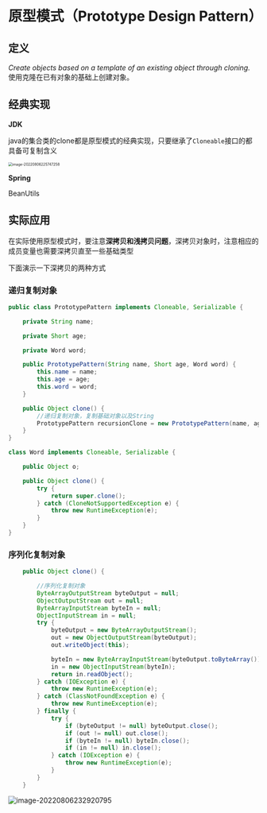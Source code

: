# 原型模式（Prototype Design Pattern）





## 定义

*Create objects based on a template of an existing object through cloning.* 使用克隆在已有对象的基础上创建对象。





## 经典实现

**JDK**

java的集合类的clone都是原型模式的经典实现，只要继承了`Cloneable`接口的都具备可复制含义

<img src="https://typora.xpp011.cn/typora/img/image-20220806225747258.png" alt="image-20220806225747258" style="zoom:50%;" />



**Spring**

BeanUtils





## 实际应用

在实际使用原型模式时，要注意**深拷贝和浅拷贝问题**，深拷贝对象时，注意相应的成员变量也需要深拷贝直至一些基础类型

下面演示一下深拷贝的两种方式



### 递归复制对象

```java
public class PrototypePattern implements Cloneable, Serializable {

    private String name;

    private Short age;

    private Word word;

    public PrototypePattern(String name, Short age, Word word) {
        this.name = name;
        this.age = age;
        this.word = word;
    }

    public Object clone() {
        //递归复制对象，复制基础对象以及String
        PrototypePattern recursionClone = new PrototypePattern(name, age, (Word) word.clone());
    }
}

class Word implements Cloneable, Serializable {

    public Object o;

    public Object clone() {
        try {
            return super.clone();
        } catch (CloneNotSupportedException e) {
            throw new RuntimeException(e);
        }
    }
}
```





### 序列化复制对象

```java
    public Object clone() {

        //序列化复制对象
        ByteArrayOutputStream byteOutput = null;
        ObjectOutputStream out = null;
        ByteArrayInputStream byteIn = null;
        ObjectInputStream in = null;
        try {
            byteOutput = new ByteArrayOutputStream();
            out = new ObjectOutputStream(byteOutput);
            out.writeObject(this);

            byteIn = new ByteArrayInputStream(byteOutput.toByteArray());
            in = new ObjectInputStream(byteIn);
            return in.readObject();
        } catch (IOException e) {
            throw new RuntimeException(e);
        } catch (ClassNotFoundException e) {
            throw new RuntimeException(e);
        } finally {
            try {
                if (byteOutput != null) byteOutput.close();
                if (out != null) out.close();
                if (byteIn != null) byteIn.close();
                if (in != null) in.close();
            } catch (IOException e) {
                throw new RuntimeException(e);
            }
        }
    }
```





![image-20220806232920795](https://typora.xpp011.cn/typora/img/image-20220806232920795.png)